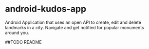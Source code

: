 # android-kudos-app
Android Application that uses an open API to create, edit and delete landmarks in a city. Navigate and get notified for popular monuments around you.

##TODO README
